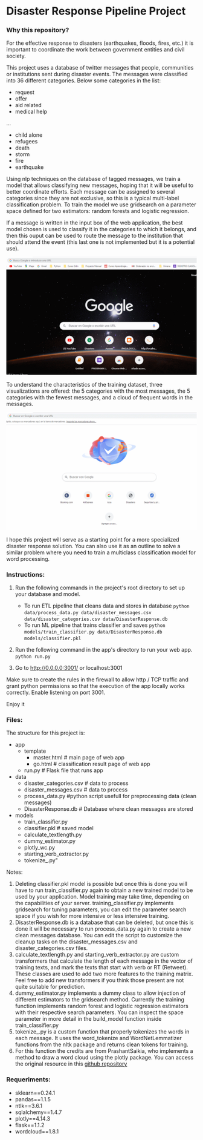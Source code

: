 # Disaster Response Pipeline Project

### Why this repository?

For the effective response to disasters (earthquakes, floods, fires, etc.) it is important to coordinate the work between government entities and civil society.

This project uses a database of twitter messages that people, communities or institutions sent during disaster events. The messages were classified into 36 different categories. Below some categories in the list:

- request
- offer
- aid related
- medical help

...

- child alone
- refugees
- death
- storm
- fire
- earthquake

Using nlp techniques on the database of tagged messages, we train a model that allows classifying new messages, hoping that it will be useful to better coordinate efforts. Each message can be assigned to several categories since they are not exclusive, so this is a typical multi-label classification problem. To train the model we use gridsearch on a parameter space defined for two estimators: random forests and logistic regression. 

If a message is written in the input box of the web application, the best model chosen is used to classify it in the categories to which it belongs, and then this ouput can be used to route the message to the institution that should attend the event (this last one is not implemented but it is a potential use).

<img src="Gif_clasificaci%C3%B3n.gif" alt="Gif_clasificación.gif">

To understand the characteristics of the training dataset, three visualizations are offered: the 5 categories with the most messages, the 5 categories with the fewest messages, and a cloud of frequent words in the messages.

<img src="visualizaciones.gif" alt="Gif_visualizacion.gif">

I hope this project will serve as a starting point for a more specialized disaster response solution. You can also use it as an outline to solve a similar problem where you need to train a multiclass classification model for word processing.

### Instructions:

1. Run the following commands in the project's root directory to set up your database and model.

    - To run ETL pipeline that cleans data and stores in database
        `python data/process_data.py data/disaster_messages.csv data/disaster_categories.csv data/DisasterResponse.db`
    - To run ML pipeline that trains classifier and saves
        `python models/train_classifier.py data/DisasterResponse.db models/classifier.pkl`

2. Run the following command in the app's directory to run your web app.
    `python run.py`

3. Go to http://0.0.0.0:3001/ or localhost:3001

Make sure to create the rules in the firewall to allow http / TCP traffic and grant python permissions so that the execution of the app locally works correctly. Enable listening on port 3001.

Enjoy it

### Files:

The structure for this project is:

- app
   - template
      - master.html  # main page of web app
      - go.html  # classification result page of web app
   - run.py  # Flask file that runs app
- data
   - disaster_categories.csv  # data to process 
   - disaster_messages.csv  # data to process
   - process_data.py #python script usefull for preprocessing data (clean messages)
   - DisasterResponse.db   # Database where clean messages are stored
- models
   - train_classifier.py 
   - classifier.pkl  # saved model
   - calculate_textlength.py
   - dummy_estimator.py
   - plotly_wc.py
   - starting_verb_extractor.py
   - tokenize_.py"

Notes:

1. Deleting classifier.pkl model is possible but once this is done you will have to run train_classifier.py again to obtain a new trained model to be used by your application. Model training may take time, depending on the capabilities of your server. training_classifier.py implements gridsearch for tuning parameters, you can edit the parameter search space if you wish for more intensive or less intensive training.
2. DisasterResponse.db is a database that can be deleted, but once this is done it will be necessary to run process_data.py again to create a new clean messages database. You can edit the script to customize the cleanup tasks on the disaster_messages.csv and disaster_categories.csv files.
3. calculate_textlength.py and starting_verb_extractor.py are custom transformers that calculate the length of each message in the vector of training texts, and mark the texts that start with verb or RT (Retweet). These classes are used to add two more features to the training matrix. Feel free to add new transformers if you think those present are not quite suitable for prediction.
4. dummy_estimator.py implements a dummy class to allow injection of different estimators to the gridsearch method. Currently the training function implements random forest and logistic regression estimators with their respective search parameters. You can inspect the space parameter in more detail in the build_model function inside train_classifier.py
5. tokenize_.py is a custom function that properly tokenizes the words in each message. It uses the word_tokenize and WordNetLemmatizer functions from the nltk package and returns clean tokens for training.
6. For this function the credits are from PrashantSaikia, who implements a method to draw a word cloud using the plotly package. You can access the original resource in this [github repository](https://github.com/PrashantSaikia/Wordcloud-in-Plotly/blob/master/plotly_wordcloud.py)

### Requeriments:

- sklearn==0.24.1
- pandas==1.1.5
- ntlk==3.6.1
- sqlalchemy==1.4.7
- plotly==4.14.3
- flask==1.1.2
- wordcloud==1.8.1

